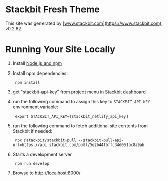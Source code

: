 # Stackbit Fresh Theme

This site was generated by [www.stackbit.com](https://www.stackbit.com), v0.2.82.

# Running Your Site Locally

1. Install [Node.js and npm](https://nodejs.org/en/)

1. Install npm dependencies:

        npm install

1. get "stackbit-api-key" from project menu in [Stackbit dashboard](https://app.stackbit.com/dashboard)

1. run the following command to assign this key to `STACKBIT_API_KEY` environment variable:

        export STACKBIT_API_KEY={stackbit_netlify_api_key}

1. run the following command to fetch additional site contents from Stackbit if needed:

        npx @stackbit/stackbit-pull --stackbit-pull-api-url=https://api.stackbit.com/pull/5e2b44fbffc34d001bc8a9ab

1. Starts a development server

        npm run develop

1. Browse to [http://localhost:8000/](http://localhost:8000/)
